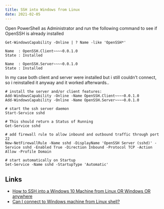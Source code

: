 ```yaml
---
title: SSH into Windows from Linux
date: 2021-02-05
---
```


Open PowerShell as Administrator and run the following command to see if OpenSSH is already installed

```
Get-WindowsCapability -Online | ? Name -like 'OpenSSH*'
```

```
Name  : OpenSSH.Client~~~~0.0.1.0
State : Installed

Name  : OpenSSH.Server~~~~0.0.1.0
State : Installed
```

In my case both client and server were installed but i still couldn't connect, so i reinstalled it anyway and it worked afterwards..

```
# install the server and/or client features:
Add-WindowsCapability -Online -Name OpenSSH.Client~~~~0.0.1.0
Add-WindowsCapability -Online -Name OpenSSH.Server~~~~0.0.1.0

# start the ssh server daemon
Start-Service sshd

# This should return a Status of Running
Get-Service sshd

# add firewall rule to allow inbound and outbound traffic through port 22
New-NetFirewallRule -Name sshd -DisplayName 'OpenSSH Server (sshd)' -Service sshd -Enabled True -Direction Inbound -Protocol TCP -Action Allow -Profile Domain

# start automatically on Startup
Set-Service -Name sshd -StartupType 'Automatic'
```

Links
---

- [How to SSH into a Windows 10 Machine from Linux OR Windows OR anywhere](https://www.hanselman.com/blog/how-to-ssh-into-a-windows-10-machine-from-linux-or-windows-or-anywhere)
- [Can I connect to Windows machine from Linux shell?](https://unix.stackexchange.com/a/427739)